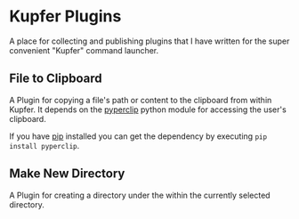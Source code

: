 Kupfer Plugins
==============

A place for collecting and publishing plugins that I have written for the super convenient "Kupfer" command launcher.

File to Clipboard
-----------------

A Plugin for copying a file's path or content to the clipboard from within Kupfer.
It depends on the [pyperclip](http://coffeeghost.net/2010/10/09/pyperclip-a-cross-platform-clipboard-module-for-python/)
python module for accessing the user's clipboard.

If you have [pip](https://pip.pypa.io/en/latest/) installed you can get the dependency
by executing `pip install pyperclip`.

Make New Directory
------------------

A Plugin for creating a directory under the within the currently selected directory.
